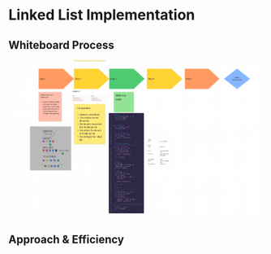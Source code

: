 # Linked List Implementation
<!-- Description of the challenge -->

## Whiteboard Process
![WhiteBoard Image](./whiteboard.png)

## Approach & Efficiency
<!-- What approach did you take? Why? What is the Big O space/time for this approach? -->

